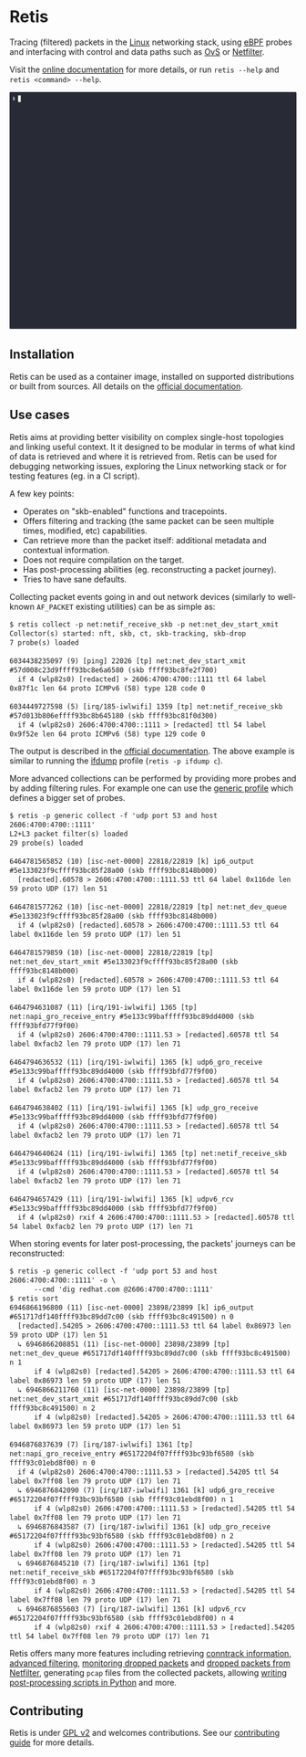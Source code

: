 # Retis

Tracing (filtered) packets in the [Linux](https://kernel.org) networking stack,
using [eBPF](https://ebpf.io) probes and interfacing with control and data paths
such as [OvS](https://www.openvswitch.org) or [Netfilter](https://netfilter.org).

Visit the [online documentation](https://retis.readthedocs.io) for more
details, or run `retis --help` and `retis <command> --help`.

![demo](demo.gif)

## Installation

Retis can be used as a container image, installed on supported distributions or
built from sources. All details on the [official
documentation](https://retis.readthedocs.io/en/stable/install/).

## Use cases

Retis aims at providing better visibility on complex single-host topologies and
linking useful context. It it designed to be modular in terms of what kind of
data is retrieved and where it is retrieved from. Retis can be used for
debugging networking issues, exploring the Linux networking stack or for testing
features (eg. in a CI script).

A few key points:

- Operates on "skb-enabled" functions and tracepoints.
- Offers filtering and tracking (the same packet can be seen multiple times,
  modified, etc) capabilities.
- Can retrieve more than the packet itself: additional metadata and contextual
  information.
- Does not require compilation on the target.
- Has post-processing abilities (eg. reconstructing a packet journey).
- Tries to have sane defaults.

Collecting packet events going in and out network devices (similarly to
well-known `AF_PACKET` existing utilities) can be as simple as:

```
$ retis collect -p net:netif_receive_skb -p net:net_dev_start_xmit
Collector(s) started: nft, skb, ct, skb-tracking, skb-drop
7 probe(s) loaded

6034438235097 (9) [ping] 22026 [tp] net:net_dev_start_xmit #57d008c23d9ffff93bc8e6a6580 (skb ffff93bc8fe2f700)
  if 4 (wlp82s0) [redacted] > 2606:4700:4700::1111 ttl 64 label 0x87f1c len 64 proto ICMPv6 (58) type 128 code 0

6034449727598 (5) [irq/185-iwlwifi] 1359 [tp] net:netif_receive_skb #57d013b806effff93bc8b645180 (skb ffff93bc81f0d300)
  if 4 (wlp82s0) 2606:4700:4700::1111 > [redacted] ttl 54 label 0x9f52e len 64 proto ICMPv6 (58) type 129 code 0
```

The output is described in the [official
documentation](https://retis.readthedocs.io/en/stable/). The above example is
similar to running the [ifdump](https://retis.readthedocs.io/en/stable/profiles/#ifdump)
profile (`retis -p ifdump c`).

More advanced collections can be performed by providing more probes and by
adding filtering rules. For example one can use the [generic
profile](retis/profiles/generic.yaml) which defines a bigger set of probes.

```
$ retis -p generic collect -f 'udp port 53 and host 2606:4700:4700::1111'
L2+L3 packet filter(s) loaded
29 probe(s) loaded

6464781565852 (10) [isc-net-0000] 22818/22819 [k] ip6_output #5e133023f9cffff93bc85f28a00 (skb ffff93bc8148b000)
  [redacted].60578 > 2606:4700:4700::1111.53 ttl 64 label 0x116de len 59 proto UDP (17) len 51

6464781577262 (10) [isc-net-0000] 22818/22819 [tp] net:net_dev_queue #5e133023f9cffff93bc85f28a00 (skb ffff93bc8148b000)
  if 4 (wlp82s0) [redacted].60578 > 2606:4700:4700::1111.53 ttl 64 label 0x116de len 59 proto UDP (17) len 51

6464781579859 (10) [isc-net-0000] 22818/22819 [tp] net:net_dev_start_xmit #5e133023f9cffff93bc85f28a00 (skb ffff93bc8148b000)
  if 4 (wlp82s0) [redacted].60578 > 2606:4700:4700::1111.53 ttl 64 label 0x116de len 59 proto UDP (17) len 51

6464794631087 (11) [irq/191-iwlwifi] 1365 [tp] net:napi_gro_receive_entry #5e133c99bafffff93bc89dd4000 (skb ffff93bfd77f9f00)
  if 4 (wlp82s0) 2606:4700:4700::1111.53 > [redacted].60578 ttl 54 label 0xfacb2 len 79 proto UDP (17) len 71

6464794636532 (11) [irq/191-iwlwifi] 1365 [k] udp6_gro_receive #5e133c99bafffff93bc89dd4000 (skb ffff93bfd77f9f00)
  if 4 (wlp82s0) 2606:4700:4700::1111.53 > [redacted].60578 ttl 54 label 0xfacb2 len 79 proto UDP (17) len 71

6464794638402 (11) [irq/191-iwlwifi] 1365 [k] udp_gro_receive #5e133c99bafffff93bc89dd4000 (skb ffff93bfd77f9f00)
  if 4 (wlp82s0) 2606:4700:4700::1111.53 > [redacted].60578 ttl 54 label 0xfacb2 len 79 proto UDP (17) len 71

6464794640624 (11) [irq/191-iwlwifi] 1365 [tp] net:netif_receive_skb #5e133c99bafffff93bc89dd4000 (skb ffff93bfd77f9f00)
  if 4 (wlp82s0) 2606:4700:4700::1111.53 > [redacted].60578 ttl 54 label 0xfacb2 len 79 proto UDP (17) len 71

6464794657429 (11) [irq/191-iwlwifi] 1365 [k] udpv6_rcv #5e133c99bafffff93bc89dd4000 (skb ffff93bfd77f9f00)
  if 4 (wlp82s0) rxif 4 2606:4700:4700::1111.53 > [redacted].60578 ttl 54 label 0xfacb2 len 79 proto UDP (17) len 71
```

When storing events for later post-processing, the packets' journeys can be
reconstructed:

```
$ retis -p generic collect -f 'udp port 53 and host 2606:4700:4700::1111' -o \
      --cmd 'dig redhat.com @2606:4700:4700::1111'
$ retis sort
6946866196800 (11) [isc-net-0000] 23898/23899 [k] ip6_output #651717df140ffff93bc89dd7c00 (skb ffff93bc8c491500) n 0
  [redacted].54205 > 2606:4700:4700::1111.53 ttl 64 label 0x86973 len 59 proto UDP (17) len 51
  ↳ 6946866208851 (11) [isc-net-0000] 23898/23899 [tp] net:net_dev_queue #651717df140ffff93bc89dd7c00 (skb ffff93bc8c491500) n 1
      if 4 (wlp82s0) [redacted].54205 > 2606:4700:4700::1111.53 ttl 64 label 0x86973 len 59 proto UDP (17) len 51
  ↳ 6946866211760 (11) [isc-net-0000] 23898/23899 [tp] net:net_dev_start_xmit #651717df140ffff93bc89dd7c00 (skb ffff93bc8c491500) n 2
      if 4 (wlp82s0) [redacted].54205 > 2606:4700:4700::1111.53 ttl 64 label 0x86973 len 59 proto UDP (17) len 51

6946876837639 (7) [irq/187-iwlwifi] 1361 [tp] net:napi_gro_receive_entry #65172204f07ffff93bc93bf6580 (skb ffff93c01ebd8f00) n 0
  if 4 (wlp82s0) 2606:4700:4700::1111.53 > [redacted].54205 ttl 54 label 0x7ff08 len 79 proto UDP (17) len 71
  ↳ 6946876842090 (7) [irq/187-iwlwifi] 1361 [k] udp6_gro_receive #65172204f07ffff93bc93bf6580 (skb ffff93c01ebd8f00) n 1
      if 4 (wlp82s0) 2606:4700:4700::1111.53 > [redacted].54205 ttl 54 label 0x7ff08 len 79 proto UDP (17) len 71
  ↳ 6946876843587 (7) [irq/187-iwlwifi] 1361 [k] udp_gro_receive #65172204f07ffff93bc93bf6580 (skb ffff93c01ebd8f00) n 2
      if 4 (wlp82s0) 2606:4700:4700::1111.53 > [redacted].54205 ttl 54 label 0x7ff08 len 79 proto UDP (17) len 71
  ↳ 6946876845210 (7) [irq/187-iwlwifi] 1361 [tp] net:netif_receive_skb #65172204f07ffff93bc93bf6580 (skb ffff93c01ebd8f00) n 3
      if 4 (wlp82s0) 2606:4700:4700::1111.53 > [redacted].54205 ttl 54 label 0x7ff08 len 79 proto UDP (17) len 71
  ↳ 6946876855603 (7) [irq/187-iwlwifi] 1361 [k] udpv6_rcv #65172204f07ffff93bc93bf6580 (skb ffff93c01ebd8f00) n 4
      if 4 (wlp82s0) rxif 4 2606:4700:4700::1111.53 > [redacted].54205 ttl 54 label 0x7ff08 len 79 proto UDP (17) len 71
```

Retis offers many more features including retrieving [conntrack
information](https://retis.readthedocs.io/en/stable/modules/ct/), [advanced
filtering](https://retis.readthedocs.io/en/stable/filtering/), [monitoring
dropped packets](https://retis.readthedocs.io/en/stable/profiles/#dropmon) and
[dropped packets from Netfilter](https://retis.readthedocs.io/en/stable/profiles/#nft-dropmon),
generating `pcap` files from the collected packets, allowing [writing
post-processing scripts in Python](https://retis.readthedocs.io/en/stable/python/)
and more.

## Contributing

Retis is under [GPL v2](retis/LICENSE) and welcomes contributions. See our
[contributing guide](https://retis.readthedocs.io/en/stable/CONTRIBUTING/) for
more details.
